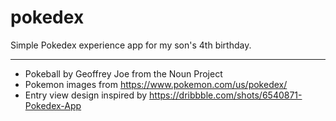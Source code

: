# pokedex

Simple Pokedex experience app for my son's 4th birthday.

---

- Pokeball by Geoffrey Joe from the Noun Project
- Pokemon images from https://www.pokemon.com/us/pokedex/
- Entry view design inspired by https://dribbble.com/shots/6540871-Pokedex-App
